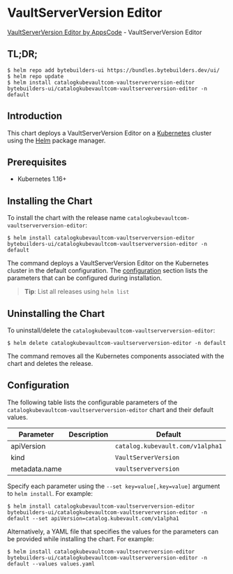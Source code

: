 # VaultServerVersion Editor

[VaultServerVersion Editor by AppsCode](https://byte.builders) - VaultServerVersion Editor

## TL;DR;

```console
$ helm repo add bytebuilders-ui https://bundles.bytebuilders.dev/ui/
$ helm repo update
$ helm install catalogkubevaultcom-vaultserverversion-editor bytebuilders-ui/catalogkubevaultcom-vaultserverversion-editor -n default
```

## Introduction

This chart deploys a VaultServerVersion Editor on a [Kubernetes](http://kubernetes.io) cluster using the [Helm](https://helm.sh) package manager.

## Prerequisites

- Kubernetes 1.16+

## Installing the Chart

To install the chart with the release name `catalogkubevaultcom-vaultserverversion-editor`:

```console
$ helm install catalogkubevaultcom-vaultserverversion-editor bytebuilders-ui/catalogkubevaultcom-vaultserverversion-editor -n default
```

The command deploys a VaultServerVersion Editor on the Kubernetes cluster in the default configuration. The [configuration](#configuration) section lists the parameters that can be configured during installation.

> **Tip**: List all releases using `helm list`

## Uninstalling the Chart

To uninstall/delete the `catalogkubevaultcom-vaultserverversion-editor`:

```console
$ helm delete catalogkubevaultcom-vaultserverversion-editor -n default
```

The command removes all the Kubernetes components associated with the chart and deletes the release.

## Configuration

The following table lists the configurable parameters of the `catalogkubevaultcom-vaultserverversion-editor` chart and their default values.

|   Parameter   | Description |             Default              |
|---------------|-------------|----------------------------------|
| apiVersion    |             | `catalog.kubevault.com/v1alpha1` |
| kind          |             | `VaultServerVersion`             |
| metadata.name |             | `vaultserverversion`             |


Specify each parameter using the `--set key=value[,key=value]` argument to `helm install`. For example:

```console
$ helm install catalogkubevaultcom-vaultserverversion-editor bytebuilders-ui/catalogkubevaultcom-vaultserverversion-editor -n default --set apiVersion=catalog.kubevault.com/v1alpha1
```

Alternatively, a YAML file that specifies the values for the parameters can be provided while
installing the chart. For example:

```console
$ helm install catalogkubevaultcom-vaultserverversion-editor bytebuilders-ui/catalogkubevaultcom-vaultserverversion-editor -n default --values values.yaml
```
